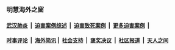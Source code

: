 
### 明慧海外之窗

####  [武汉肺炎](indexes/365.md?t=06070701) &nbsp;|&nbsp;  [迫害案例综述](indexes/328.md?t=06070701) &nbsp;|&nbsp; [迫害致死案例](indexes/277.md?t=06070701)  &nbsp;|&nbsp; [更多迫害案例](indexes/81.md?t=06070701)  &nbsp;|&nbsp; 
####  [时事评论](indexes/19.md?t=06070701) &nbsp;|&nbsp; [海外简讯](indexes/245.md?t=06070701)&nbsp;|&nbsp;  [社会支持](indexes/140.md?t=06070701) &nbsp;|&nbsp; [褒奖决议](indexes/282.md?t=06070701) &nbsp;|&nbsp; [社区报道](indexes/91.md?t=06070701)  &nbsp;|&nbsp; [天人之间](indexes/78.md?t=06070701) 

